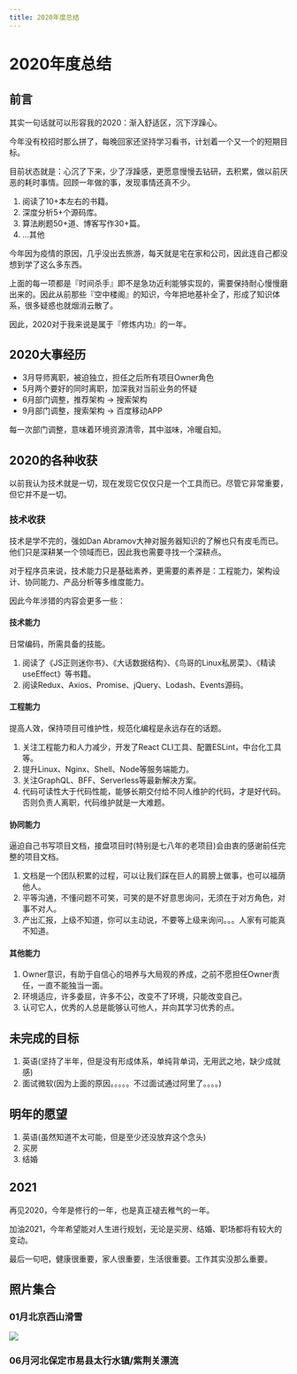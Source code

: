 ```yaml
---
title: 2020年度总结
---
```


# 2020年度总结

## 前言

其实一句话就可以形容我的2020：渐入舒适区，沉下浮躁心。

今年没有校招时那么拼了，每晚回家还坚持学习看书，计划着一个又一个的短期目标。

目前状态就是：心沉了下来，少了浮躁感，更愿意慢慢去钻研，去积累，做以前厌恶的耗时事情。回顾一年做的事，发现事情还真不少。

1. 阅读了10+本左右的书籍。
2. 深度分析5+个源码库。
3. 算法刷题50+道、博客写作30+篇。
4. ...其他

今年因为疫情的原因，几乎没出去旅游，每天就是宅在家和公司，因此连自己都没想到学了这么多东西。

上面的每一项都是『时间杀手』即不是急功近利能够实现的，需要保持耐心慢慢磨出来的。因此从前那些『空中楼阁』的知识，今年把地基补全了，形成了知识体系，很多疑惑也就烟消云散了。

因此，2020对于我来说是属于『修炼内功』的一年。

## 2020大事经历

* 3月导师离职，被迫独立，担任之后所有项目Owner角色
* 5月两个要好的同时离职，加深我对当前业务的怀疑
* 6月部门调整，推荐架构 -> 搜索架构
* 9月部门调整，搜索架构 -> 百度移动APP

每一次部门调整，意味着环境资源清零，其中滋味，冷暖自知。

## 2020的各种收获

以前我认为技术就是一切，现在发现它仅仅只是一个工具而已。尽管它非常重要，但它并不是一切。

### 技术收获

技术是学不完的，强如Dan Abramov大神对服务器知识的了解也只有皮毛而已。他们只是深耕某一个领域而已，因此我也需要寻找一个深耕点。

对于程序员来说，技术能力只是基础素养，更需要的素养是：工程能力，架构设计、协同能力、产品分析等多维度能力。

因此今年涉猎的内容会更多一些：

#### 技术能力

日常编码，所需具备的技能。

1. 阅读了《JS正则迷你书》、《大话数据结构》、《鸟哥的Linux私房菜》、《精读useEffect》等书籍。
2. 阅读Redux、Axios、Promise、jQuery、Lodash、Events源码。

#### 工程能力

提高人效，保持项目可维护性，规范化编程是永远存在的话题。

1. 关注工程能力和人力减少，开发了React CLI工具、配置ESLint，中台化工具等。
2. 提升Linux、Nginx、Shell、Node等服务端能力。
3. 关注GraphQL、BFF、Serverless等最新解决方案。
4. 代码可读性大于代码性能，能够长期交付给不同人维护的代码，才是好代码。否则负责人离职，代码维护就是一大难题。

#### 协同能力

逼迫自己书写项目文档，接盘项目时(特别是七八年的老项目)会由衷的感谢前任完整的项目文档。

1. 文档是一个团队积累的过程，可以让我们踩在巨人的肩膀上做事，也可以福荫他人。
2. 平等沟通，不懂问题不可笑，可笑的是不好意思询问，无须在于对方角色，对事不对人。
3. 产出汇报，上级不知道，你可以主动说，不要等上级来询问。。。人家有可能真不知道。

#### 其他能力

1. Owner意识，有助于自信心的培养与大局观的养成，之前不愿担任Owner责任，一直不能独当一面。
2. 环境适应，许多委屈，许多不公，改变不了环境，只能改变自己。
3. 认可它人，优秀的人总是能够认可他人，并向其学习优秀的点。

## 未完成的目标

1. 英语(坚持了半年，但是没有形成体系，单纯背单词，无用武之地，缺少成就感)
2. 面试微软(因为上面的原因。。。。。不过面试通过阿里了。。。。)

## 明年的愿望

1. 英语(虽然知道不太可能，但是至少还没放弃这个念头)
2. 买房
3. 结婚

## 2021

再见2020，今年是修行的一年，也是真正褪去稚气的一年。

加油2021，今年希望能对人生进行规划，无论是买房、结婚、职场都将有较大的变动。

最后一句吧，健康很重要，家人很重要，生活很重要。工作其实没那么重要。

## 照片集合

### 01月北京西山滑雪

![](https://raw.githubusercontent.com/yuhongjing/img-folder/master/img/20210209152514.png)

### 06月河北保定市易县太行水镇/紫荆关漂流


